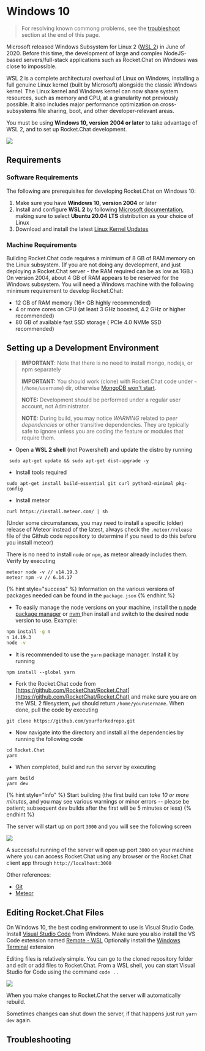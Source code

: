 # Windows 10

> For resolving known commong problems, see the [troubleshoot](windows-10.md#troubleshooting) section at the end of this page.

Microsoft released Windows Subsystem for Linux 2 ([WSL 2](https://docs.microsoft.com/en-us/windows/wsl/wsl2-index)) in June of 2020. Before this time, the development of large and complex NodeJS-based servers/full-stack applications such as Rocket.Chat on Windows was close to impossible.

WSL 2 is a complete architectural overhaul of Linux on Windows, installing a full genuine Linux kernel (built by Microsoft) alongside the classic Windows kernel. The Linux kernel and Windows kernel can now share system resources, such as memory and CPU, at a granularity not previously possible. It also includes major performance optimization on cross-subsystems file sharing, boot, and other developer-relevant areas.

You must be using **Windows 10, version 2004 or later** to take advantage of WSL 2, and to set up Rocket.Chat development.

![](../../.gitbook/assets/msinfo.png)

## Requirements

### Software Requirements

The following are prerequisites for developing Rocket.Chat on Windows 10:

1. Make sure you have **Windows 10, version 2004** or later
2. Install and configure **WSL 2** by following [Microsoft documentation,](https://docs.microsoft.com/en-us/windows/wsl/install-win10) making sure to select **Ubuntu 20.04 LTS** distribution as your choice of Linux
3. Download and install the latest [Linux Kernel Updates](https://docs.microsoft.com/en-us/windows/wsl/wsl2-kernel)

### Machine Requirements

Building Rocket.Chat code requires a minimum of 8 GB of RAM memory on the Linux subsystem. (If you are not doing any development, and just deploying a Rocket.Chat server - the RAM required can be as low as 1GB.) On version 2004, about 4 GB of RAM appears to be reserved for the Windows subsystem. You will need a Windows machine with the following minimum requirement to develop Rocket.Chat:

* 12 GB of RAM memory (16+ GB highly recommended)
* 4 or more cores on CPU (at least 3 GHz boosted, 4.2 GHz or higher recommended)
* 80 GB of available fast SSD storage ( PCIe 4.0 NVMe SSD recommended)

## Setting up a Development Environment

> **IMPORTANT**: Note that there is no need to install mongo, nodejs, or npm separately
>
> **IMPORTANT:** You should work (clone) with Rocket.Chat code under `~` (`/home/username`) dir, otherwise [MongoDB won't start](https://stackoverflow.com/a/39278452).
>
> **NOTE:** Development should be performed under a regular user account, not Administrator.
>
> **NOTE:** During build, you may notice _WARNING_ related to _peer dependencies_ or other transitive dependencies. They are typically safe to ignore unless you are coding the feature or modules that require them.

* Open a **WSL 2 shell** (not Powershell) and update the distro by running

```
 sudo apt-get update && sudo apt-get dist-upgrade -y
```

* Install tools required

```
sudo apt-get install build-essential git curl python3-minimal pkg-config
```

* Install meteor

```
curl https://install.meteor.com/ | sh
```

(Under some circumstances, you may need to install a specific (older) release of Meteor instead of the latest, always check the `.meteor/release` file of the Github code repository to determine if you need to do this before you install meteor)

There is no need to install `node` or `npm`, as meteor already includes them. Verify by executing

```
meteor node -v // v14.19.3
meteor npm -v // 6.14.17
```

{% hint style="success" %}
Information on the various versions of packages needed can be found in the `package.json`
{% endhint %}

* To easily manage the node versions on your machine, install the [n node package manager](https://www.npmjs.com/package/n) or [nvm ](https://github.com/nvm-sh/nvm)then install and switch to the desired node version to use. Example:

```bash
npm install -g n
n 14.19.3
node -v
```

* It is recommended to use the `yarn` package manager. Install it by running

```
npm install --global yarn
```

* Fork the Rocket.Chat code from [https://github.com/RocketChat/Rocket.Chat](https://github.com/RocketChat/Rocket.Chat) and make sure you are on the WSL 2 filesystem, `pwd` should return `/home/yourusername`. When done, pull the code by executing

```
git clone https://github.com/yourforkedrepo.git
```

* Now navigate into the directory and install all the dependencies by running the following code

```
cd Rocket.Chat
yarn
```

* When completed, build and run the server by executing

```
yarn build
yarn dev
```

{% hint style="info" %}
Start building (the first build can _take 10 or more minutes_, and you may see various warnings or minor errors -- please be patient; subsequent dev builds after the first will be 5 minutes or less)
{% endhint %}

The server will start up on port `3000` and you will see the following screen

![](<../../.gitbook/assets/image (23).png>)

A successful running of the server will open up port `3000` on your machine where you can access Rocket.Chat using any browser or the Rocket.Chat client app through `http://localhost:3000`

Other references:

* [Git](https://git-scm.com/book/en/v2/Getting-Started-Installing-Git)
* [Meteor](https://www.meteor.com/install)

## Editing Rocket.Chat Files

On Windows 10, the best coding environment to use is Visual Studio Code. Install [Visual Studio Code](https://code.visualstudio.com/download) from Windows. Make sure you also install the VS Code extension named [Remote - WSL](https://marketplace.visualstudio.com/items?itemName=ms-vscode-remote.remote-wsl) Optionally install the [Windows Terminal](https://www.microsoft.com/en-ca/p/windows-terminal-preview/9n0dx20hk701?rtc=1) extension

Editing files is relatively simple. You can go to the cloned repository folder and edit or add files to Rocket.Chat. From a WSL shell, you can start Visual Studio for Code using the command `code .` .

![](../../.gitbook/assets/vscode.png)

When you make changes to Rocket.Chat the server will automatically rebuild.

Sometimes changes can shut down the server, if that happens just run `yarn dev` again.

## Troubleshooting
